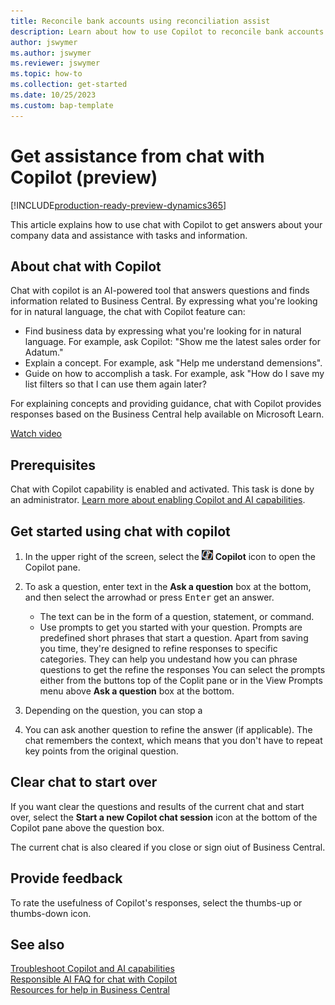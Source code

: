 ```yaml
---
title: Reconcile bank accounts using reconciliation assist
description: Learn about how to use Copilot to reconcile bank accounts in Business Central.
author: jswymer 
ms.author: jswymer
ms.reviewer: jswymer
ms.topic: how-to 
ms.collection: get-started
ms.date: 10/25/2023
ms.custom: bap-template 
---
```


# Get assistance from chat with Copilot (preview)

[!INCLUDE[production-ready-preview-dynamics365](includes/production-ready-preview-dynamics365.md)]

This article explains how to use chat with Copilot to get answers about your company data and assistance with tasks and information.​

## About chat with Copilot

Chat with copilot is an AI-powered tool that answers questions and finds information related to Business Central. By expressing what you're looking for in natural language, the chat with Copilot feature can: 

- Find business data by expressing what you're looking for in natural language. For example, ask Copilot: "Show me the latest sales order for Adatum."
- Explain a concept. For example, ask "Help me understand demensions".
- Guide on how to accomplish a task. For example, ask "How do I save my list filters so that I can use them again later?

For explaining concepts and providing guidance, chat with Copilot provides responses based on the Business Central help available on Microsoft Learn.

[Watch video](https://go.microsoft.com/fwlink/?linkid=2250609)

## Prerequisites

Chat with Copilot capability is enabled and activated. This task is done by an administrator. [Learn more about enabling Copilot and AI capabilities](enable-ai.md).

## Get started using chat with copilot

1. In the upper right of the screen, select the ![Shows the icon for chat with Copilot](media/chat-copilot-icon.png) **Copilot** icon to open the Copilot pane.

1. To ask a question, enter text in the **Ask a question** box at the bottom, and then select the arrowhad or press <kbd>Enter</kbd> get an answer.

   - The text can be in the form of a question, statement, or command.
   - Use prompts to get you started with your question. Prompts are predefined short phrases that start a question. Apart from saving you time, they're designed to refine responses to specific categories. They can help you undestand how you can phrase questions to get the refine the responses  You can select the prompts either from the buttons top of the Coplit pane or in the View Prompts menu above **Ask a question** box at the bottom.
1. Depending on the question, you can stop a
1. You can ask another question to refine the answer (if applicable). The chat remembers the context, which means that you don't have to repeat key points from the original question. 

## Clear chat to start over

If you want clear the questions and results of the current chat and start over, select the **Start a new Copilot chat session** icon at the bottom of the Copilot pane above the question box.

The current chat is also cleared if you close or sign oiut of Business Central.

## Provide feedback

To rate the usefulness of Copilot's responses, select the thumbs-up or thumbs-down icon.
## See also

[Troubleshoot Copilot and AI capabilities](ai-copilot-troubleshooting.md)  
[Responsible AI FAQ for chat with Copilot](faqs-chat-with-copilot.md)  
[Resources for help in Business Central ](product-help-and-support.md)  
